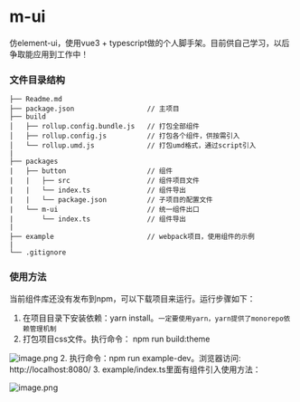 # m-ui
仿element-ui，使用vue3 + typescript做的个人脚手架。目前供自己学习，以后争取能应用到工作中！

### 文件目录结构

```
├── Readme.md                   
├── package.json                  // 主项目
├── build                      
│   ├── rollup.config.bundle.js   // 打包全部组件
│   ├── rollup.config.js          // 打包各个组件，供按需引入
│   └── rollup.umd.js             // 打包umd格式，通过script引入
|
├── packages                      
|   ├── button                    // 组件
|   |   ├── src                   // 组件项目文件
|   |   └── index.ts              // 组件导出
|   |   └── package.json          // 子项目的配置文件
|   └── m-ui                      // 统一组件出口
|       └── index.ts              // 组件导出
|
├── example                       // webpack项目，使用组件的示例
|
└── .gitignore                  
```
### 使用方法
当前组件库还没有发布到npm，可以下载项目来运行。运行步骤如下：
1. 在项目目录下安装依赖：yarn install。```一定要使用yarn，yarn提供了monorepo依赖管理机制```
2. 打包项目css文件。执行命令： npm run build:theme

![image.png](https://p3-juejin.byteimg.com/tos-cn-i-k3u1fbpfcp/2f9e8fa129224907b76c647ca1e6385f~tplv-k3u1fbpfcp-watermark.image?)
2. 执行命令：npm run example-dev。浏览器访问: http://localhost:8080/
3. example/index.ts里面有组件引入使用方法：

![image.png](https://p3-juejin.byteimg.com/tos-cn-i-k3u1fbpfcp/a946f085d6af43edb7bd1aacac13bfba~tplv-k3u1fbpfcp-watermark.image?)
